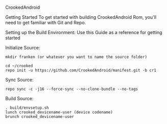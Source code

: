 CrookedAndroid

Getting Started
To get started with building CrookedAndroid Rom, you'll need to get familiar with Git and Repo.

Setting up the Build Environment: Use this Guide as a reference for getting started

Initialize Source:

    mkdir franken (or whatever you want to name the source folder)

    cd ~/crooked
    repo init -u https://github.com/CrookedAndroid/manifest.git -b cr1
Sync Source:

    repo sync -c -j16 --force-sync --no-clone-bundle --no-tags
Build Source:

    . build/envsetup.sh
    lunch crooked_devicename-user (device codename)
    brunch crooked_devicename-user
